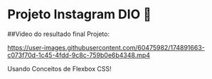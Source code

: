 # Projeto Instagram DIO  🤖

##Video do  resultado final Projeto:

https://user-images.githubusercontent.com/60475982/174891663-c073f70d-1c45-4fdd-9c8c-759b0e6b4348.mp4

Usando Conceitos de Flexbox CSS! 


